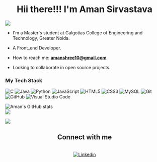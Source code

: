<h1 align ="center">Hii there!!! I'm Aman Sirvastava </h1>



<img src="https://komarev.com/ghpvc/?username=amanshree10&style=plastic"/>
<!--


Here's something about me:

<!--**- 🔭 I’m currently working on ...-->
- I'm a Master's student at Galgotias College of Engineering and Technology, Greater Noida.
- A Front_end Developer.

- How to reach me: **amanshree10@gmail.com**
- Looking to collaborate in open source projects.
<!-- 💬 Ask me about -->

### My Tech Stack

![C](https://img.shields.io/badge/c-%2300599C.svg?style=for-the-badge&logo=c&logoColor=white)
![Java](https://img.shields.io/badge/java-%23ED8B00.svg?style=for-the-badge&logo=openjdk&logoColor=white)
![Python](https://img.shields.io/badge/python-3670A0?style=for-the-badge&logo=python&logoColor=ffdd54)
![JavaScript](https://img.shields.io/badge/javascript-%23323330.svg?style=for-the-badge&logo=javascript&logoColor=%23F7DF1E)
![HTML5](https://img.shields.io/badge/html5-%23E34F26.svg?style=for-the-badge&logo=html5&logoColor=white)
![CSS3](https://img.shields.io/badge/css3-%231572B6.svg?style=for-the-badge&logo=css3&logoColor=white)
![MySQL](https://img.shields.io/badge/mysql-%2300f.svg?style=for-the-badge&logo=mysql&logoColor=white)
![Git](https://img.shields.io/badge/git-%23F05033.svg?style=for-the-badge&logo=git&logoColor=white)
![GitHub](https://img.shields.io/badge/github-%23121011.svg?style=for-the-badge&logo=github&logoColor=white)
![Visual Studio Code](https://img.shields.io/badge/Visual%20Studio%20Code-0078d7.svg?style=for-the-badge&logo=visual-studio-code&logoColor=white)


![Aman's GitHub stats](https://github-readme-stats.vercel.app/api?username=amanshree10&show_icons=true&theme=FFFFFF)</br>
![](https://github-readme-streak-stats.herokuapp.com/?user=amanshree10&theme=swift&hide_border=false&bg_color=FFFFFF)<br/>

![](https://github-readme-stats.vercel.app/api/top-langs/?username=amanshree10&theme=swift&hide_border=false&include_all_commits=true&count_private=false&layout=compact&bg_color=FFFFFF)


<h2 align="center" >Connect with me</h2>
<div align="center">
 
</a>
</br>


<a href="https://www.linkedin.com/in/amanxsrivastava/" target="_blank">
<img src=https://img.shields.io/badge/linkedin-%231E77B5.svg?&style=for-the-badge&logo=linkedin&logoColor=white alt=Linkedin style="margin-bottom: 5px;" />
</a>
</br>
</div>

<!-- 😄 Pronouns: ...--->
